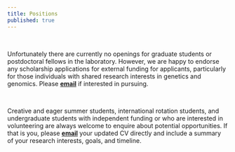 ```yaml
---
title: Positions
published: true
---
```


<br>

Unfortunately there are currently no openings for graduate students or postdoctoral fellows in the laboratory.  However, we are happy to endorse any scholarship applications for external funding for applicants, particularly for those individuals with shared research interests in genetics and genomics.  Please [**email**](mailto:stuart.scott@mssm.edu) if interested in pursuing. 

<br>

Creative and eager summer students, international rotation students, and undergraduate students with independent funding or who are interested in volunteering are always welcome to enquire about potential opportunities.  If that is you, please [**email**](mailto:stuart.scott@mssm.edu) your updated CV directly and include a summary of your research interests, goals, and timeline.